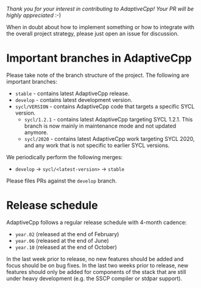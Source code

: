 *Thank you for your interest in contributing to AdaptiveCpp! Your PR will be highly appreciated* :-) 

When in doubt about how to implement something or how to integrate with the overall project strategy, please just open an issue for discussion.

# Important branches in AdaptiveCpp

Please take note of the branch structure of the project. The following are important branches:

* `stable` - contains latest AdaptiveCpp release.
* `develop` - contains latest development version.
* `sycl/VERSION` - contains AdaptiveCpp code that targets a specific SYCL version.
   - `sycl/1.2.1` - contains latest AdaptiveCpp targeting SYCL 1.2.1. This branch is now mainly in maintenance mode and not updated anymore.
   - `sycl/2020` - contains latest AdaptiveCpp work targeting SYCL 2020, and any work that is not specific to earlier SYCL versions.

We periodically perform the following merges:
* `develop` -> `sycl/<latest-version>` -> `stable`


Please files PRs against the `develop` branch.

# Release schedule

AdaptiveCpp follows a regular release schedule with 4-month cadence:

* `year.02` (released at the end of February)
* `year.06` (released at the end of June)
* `year.10` (released at the end of October)

In the last week prior to release, no new features should be added and focus should be on bug fixes.
In the last two weeks prior to release, new features should only be added for components of the stack that are still under heavy development (e.g. the SSCP compiler or stdpar support).
   
